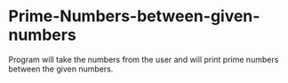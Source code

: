 # Prime-Numbers-between-given-numbers
Program will take the numbers from the user and will print prime numbers between the given numbers.

